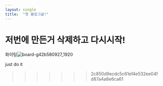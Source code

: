 ```yaml
---
layout: single
title:  "첫 블로그글!"
---
```


# 저번에 만든거 삭제하고 다시시작! 





화이팅![board-g42b580927_1920](C:\kang-github-blog\kangkkaem.github.io\kangkkaem.github.io\images\2021-11-24-first\board-g42b580927_1920.jpg)

just do it
>>>>>>> 2c850d9ecdc5c61ef4e532ee04fd87a4a8e6ca61
